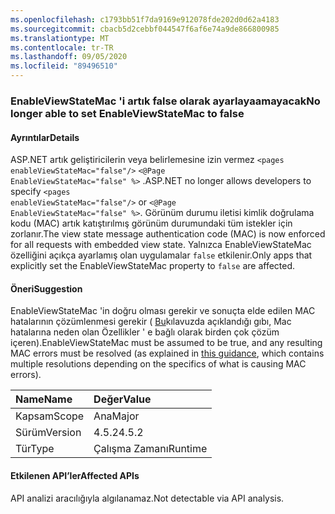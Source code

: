 ```yaml
---
ms.openlocfilehash: c1793bb51f7da9169e912078fde202d0d62a4183
ms.sourcegitcommit: cbacb5d2cebbf044547f6af6e74a9de866800985
ms.translationtype: MT
ms.contentlocale: tr-TR
ms.lasthandoff: 09/05/2020
ms.locfileid: "89496510"
---
```

### <a name="no-longer-able-to-set-enableviewstatemac-to-false"></a><span data-ttu-id="e3f32-101">EnableViewStateMac 'i artık false olarak ayarlayaamayacak</span><span class="sxs-lookup"><span data-stu-id="e3f32-101">No longer able to set EnableViewStateMac to false</span></span>

#### <a name="details"></a><span data-ttu-id="e3f32-102">Ayrıntılar</span><span class="sxs-lookup"><span data-stu-id="e3f32-102">Details</span></span>

<span data-ttu-id="e3f32-103">ASP.NET artık geliştiricilerin veya belirlemesine izin vermez <code>&lt;pages enableViewStateMac=&quot;false&quot;/&gt;</code> <code>&lt;@Page EnableViewStateMac=&quot;false&quot; %&gt;</code> .</span><span class="sxs-lookup"><span data-stu-id="e3f32-103">ASP.NET no longer allows developers to specify <code>&lt;pages enableViewStateMac=&quot;false&quot;/&gt;</code> or <code>&lt;@Page EnableViewStateMac=&quot;false&quot; %&gt;</code>.</span></span> <span data-ttu-id="e3f32-104">Görünüm durumu iletisi kimlik doğrulama kodu (MAC) artık katıştırılmış görünüm durumundaki tüm istekler için zorlanır.</span><span class="sxs-lookup"><span data-stu-id="e3f32-104">The view state message authentication code (MAC) is now enforced for all requests with embedded view state.</span></span> <span data-ttu-id="e3f32-105">Yalnızca EnableViewStateMac özelliğini açıkça ayarlamış olan uygulamalar <code>false</code> etkilenir.</span><span class="sxs-lookup"><span data-stu-id="e3f32-105">Only apps that explicitly set the EnableViewStateMac property to <code>false</code> are affected.</span></span>

#### <a name="suggestion"></a><span data-ttu-id="e3f32-106">Öneri</span><span class="sxs-lookup"><span data-stu-id="e3f32-106">Suggestion</span></span>

<span data-ttu-id="e3f32-107">EnableViewStateMac 'in doğru olması gerekir ve sonuçta elde edilen MAC hatalarının çözümlenmesi gerekir ( [Bu](https://support.microsoft.com/kb/2915218)kılavuzda açıklandığı gıbı, Mac hatalarına neden olan Özellikler ' e bağlı olarak birden çok çözüm içeren).</span><span class="sxs-lookup"><span data-stu-id="e3f32-107">EnableViewStateMac must be assumed to be true, and any resulting MAC errors must be resolved (as explained in [this guidance](https://support.microsoft.com/kb/2915218), which contains multiple resolutions depending on the specifics of what is causing MAC errors).</span></span>

| <span data-ttu-id="e3f32-108">Name</span><span class="sxs-lookup"><span data-stu-id="e3f32-108">Name</span></span>    | <span data-ttu-id="e3f32-109">Değer</span><span class="sxs-lookup"><span data-stu-id="e3f32-109">Value</span></span>       |
|:--------|:------------|
| <span data-ttu-id="e3f32-110">Kapsam</span><span class="sxs-lookup"><span data-stu-id="e3f32-110">Scope</span></span>   |<span data-ttu-id="e3f32-111">Ana</span><span class="sxs-lookup"><span data-stu-id="e3f32-111">Major</span></span>|
|<span data-ttu-id="e3f32-112">Sürüm</span><span class="sxs-lookup"><span data-stu-id="e3f32-112">Version</span></span>|<span data-ttu-id="e3f32-113">4.5.2</span><span class="sxs-lookup"><span data-stu-id="e3f32-113">4.5.2</span></span>|
|<span data-ttu-id="e3f32-114">Tür</span><span class="sxs-lookup"><span data-stu-id="e3f32-114">Type</span></span>|<span data-ttu-id="e3f32-115">Çalışma Zamanı</span><span class="sxs-lookup"><span data-stu-id="e3f32-115">Runtime</span></span>|

#### <a name="affected-apis"></a><span data-ttu-id="e3f32-116">Etkilenen API’ler</span><span class="sxs-lookup"><span data-stu-id="e3f32-116">Affected APIs</span></span>

<span data-ttu-id="e3f32-117">API analizi aracılığıyla algılanamaz.</span><span class="sxs-lookup"><span data-stu-id="e3f32-117">Not detectable via API analysis.</span></span>

<!--

#### Affected APIs

Not detectable via API analysis.

-->
